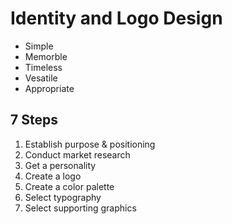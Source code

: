 # Identity and Logo Design

- Simple
- Memorble
- Timeless
- Vesatile
- Appropriate

## 7 Steps

1. Establish purpose & positioning
2. Conduct market research
3. Get a personality
4. Create a logo
5. Create a color palette
6. Select typography
7. Select supporting graphics

